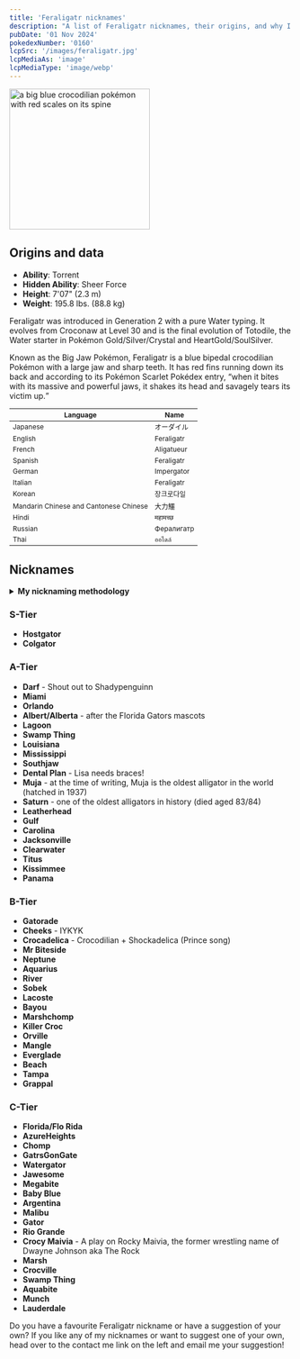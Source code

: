 ```yaml
---
title: 'Feraligatr nicknames'
description: "A list of Feraligatr nicknames, their origins, and why I think they're cool."
pubDate: '01 Nov 2024'
pokedexNumber: '0160'
lcpSrc: '/images/feraligatr.jpg'
lcpMediaAs: 'image'
lcpMediaType: 'image/webp'
---
```

<div class="img-center">
	<picture>
		<source srcset="/images/feraligatr.webp" type="image/webp">
		<img src="/images/feraligatr.jpg" width="250px" height="250px" alt="a big blue crocodilian pokémon with red scales on its spine">
	</picture>
</div>

## Origins and data
<div class="room-box">
	<div class="room-box-left">
		<ul>
			<li><strong>Ability</strong>: Torrent</li>
			<li><strong>Hidden Ability</strong>: Sheer Force</li>
			<li><strong>Height</strong>: 7'07" (2.3 m)</li>
			<li><strong>Weight</strong>: 195.8 lbs. (88.8 kg)</li>
		</ul>
		<p>Feraligatr was introduced in Generation 2 with a pure Water typing. It evolves from Croconaw at Level 30 and is the final evolution of Totodile, the Water starter in Pokémon Gold/Silver/Crystal and HeartGold/SoulSilver.</p>
		<p>Known as the Big Jaw Pokémon, Feraligatr is a blue bipedal crocodilian Pokémon with a large jaw and sharp teeth. It has red fins running down its back and according to its Pokémon Scarlet Pokédex entry, <q cite="https://bulbapedia.bulbagarden.net/wiki/Feraligatr_(Pok%C3%A9mon)#Pok%C3%A9dex_entries">when it bites with its massive and powerful jaws, it shakes its head and savagely tears its victim up.</q></p>
	</div>
	<div class="room-box-right">
		<table class="room-table" style="font-size:12px">
			<thead>
				<tr>
					<th>Language</th>
					<th>Name</th>
				</tr>
			</thead>
			<tbody>
				<tr>
					<td>Japanese</td>
					<td><span lang="ja">オーダイル</span></td>
				</tr>
				<tr>
					<td>English</td>
					<td>Feraligatr</td>
				</tr>
				<tr>
					<td>French</td>
					<td>Aligatueur</td>
				</tr>
				<tr>
					<td>Spanish</td>
					<td>Feraligatr</td>
				</tr>
				<tr>
					<td>German</td>
					<td>Impergator</td>
				</tr>
				<tr>
					<td>Italian</td>
					<td>Feraligatr</td>
				</tr>
				<tr>
					<td>Korean</td>
					<td><span lang="ko">장크로다일 </span></td>
				</tr>
				<tr>
					<td>Mandarin Chinese and Cantonese Chinese</td>
					<td><span lang="zh">大力鱷</span></td>
				</tr>
				<tr>
					<td>Hindi</td>
					<td>महामच्छ</td>
				</tr>
				<tr>
					<td>Russian</td>
					<td>Фералигатр</td>
				</tr>
				<tr>
					<td>Thai</td>
					<td>ออไดล์</td>
				</tr>
			</tbody>
		</table>
	</div>
</div>

## Nicknames
<section class="deets">
	<details>
	<summary><strong>My nicknaming methodology</strong></summary>
	<ul>
		<li>I rank nicknames by lettered tiers: S, A, B, C, and D. S is the best and D is the worst.</li>
		<li>I'll usually list my inspiration for a nickname so you know where they came from.</li>
	</ul>
	</details>
</section>

### S-Tier

* **Hostgator**
* **Colgator**

### A-Tier

* **Darf** - Shout out to Shadypenguinn
* **Miami**
* **Orlando**
* **Albert/Alberta** - after the Florida Gators mascots
* **Lagoon**
* **Swamp Thing**
* **Louisiana**
* **Mississippi**
* **Southjaw**
* **Dental Plan** - Lisa needs braces!
* **Muja** - at the time of writing, Muja is the oldest alligator in the world (hatched in 1937)
* **Saturn** - one of the oldest alligators in history (died aged 83/84)
* **Leatherhead**
* **Gulf**
* **Carolina**
* **Jacksonville**
* **Clearwater**
* **Titus**
* **Kissimmee**
* **Panama**

### B-Tier

* **Gatorade**
* **Cheeks** - IYKYK
* **Crocadelica** - Crocodilian + Shockadelica (Prince song)
* **Mr Biteside**
* **Neptune**
* **Aquarius**
* **River**
* **Sobek**
* **Lacoste**
* **Bayou**
* **Marshchomp**
* **Killer Croc**
* **Orville**
* **Mangle**
* **Everglade**
* **Beach**
* **Tampa**
* **Grappal**

### C-Tier

* **Florida/Flo Rida**
* **AzureHeights**
* **Chomp**
* **GatrsGonGate**
* **Watergator**
* **Jawesome**
* **Megabite**
* **Baby Blue**
* **Argentina**
* **Malibu**
* **Gator**
* **Rio Grande**
* **Crocy Maivia** - A play on Rocky Maivia, the former wrestling name of Dwayne Johnson aka The Rock
* **Marsh**
* **Crocville**
* **Swamp Thing**
* **Aquabite**
* **Munch**
* **Lauderdale**

Do you have a favourite Feraligatr nickname or have a suggestion of your own? If you like any of my nicknames or want to suggest one of your own, head over to the contact me link on the left and email me your suggestion!